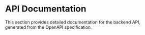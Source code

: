 # API Documentation

This section provides detailed documentation for the backend API, generated from the OpenAPI specification.

<api-doc openapi-path="../api/backend_flashpomo-openapi.yaml" title="Backend API"></api-doc>
